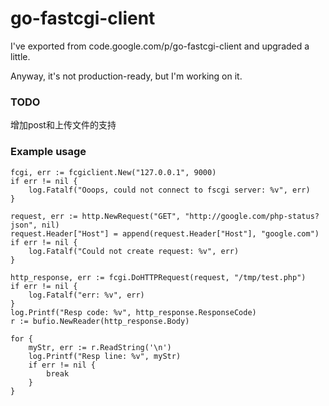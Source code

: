 # go-fastcgi-client
I've exported from code.google.com/p/go-fastcgi-client and upgraded a little.

Anyway, it's not production-ready, but I'm working on it.

### TODO
增加post和上传文件的支持

### Example usage ###
    fcgi, err := fcgiclient.New("127.0.0.1", 9000)
    if err != nil {
        log.Fatalf("Ooops, could not connect to fscgi server: %v", err)
    }   

    request, err := http.NewRequest("GET", "http://google.com/php-status?json", nil)
    request.Header["Host"] = append(request.Header["Host"], "google.com")
    if err != nil {
        log.Fatalf("Could not create request: %v", err)
    }   

    http_response, err := fcgi.DoHTTPRequest(request, "/tmp/test.php")
    if err != nil {
        log.Fatalf("err: %v", err)
    }   
    log.Printf("Resp code: %v", http_response.ResponseCode)
    r := bufio.NewReader(http_response.Body)

    for {
        myStr, err := r.ReadString('\n')
        log.Printf("Resp line: %v", myStr)
        if err != nil {
            break
        }
    }


